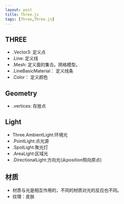 ```yaml
---
layout: post
title: Three.js
tags: [Three,Three.js]
---
```

## THREE ##
 - .Vector3: 定义点
 - .Line: 定义线
 - .Mesh: 定义面的集合。网格模型。
 - .LineBasicMaterial： 定义线条
 - .Color： 定义颜色



## Geometry ##

 - .vertices: 存放点

## Light ##
 - Three.AmbientLight:环境光
 - .PointLight:点光源
 - .SpotLight:聚光灯
 - .AreaLight:区域光
 - .DirectionalLight:方向光(从position照向原点)

## 材质 ##
 - 材质与光是相互作用的，不同的材质对光的反应也不同。
 - 纹理：皮肤
